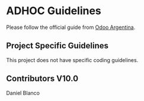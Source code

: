 # ADHOC Guidelines

Please follow the official guide from [Odoo Argentina](https://github.com/ingadhoc/odoo-argentina/wiki).

## Project Specific Guidelines

This project does not have specific coding guidelines.

## Contributors V10.0
Daniel Blanco